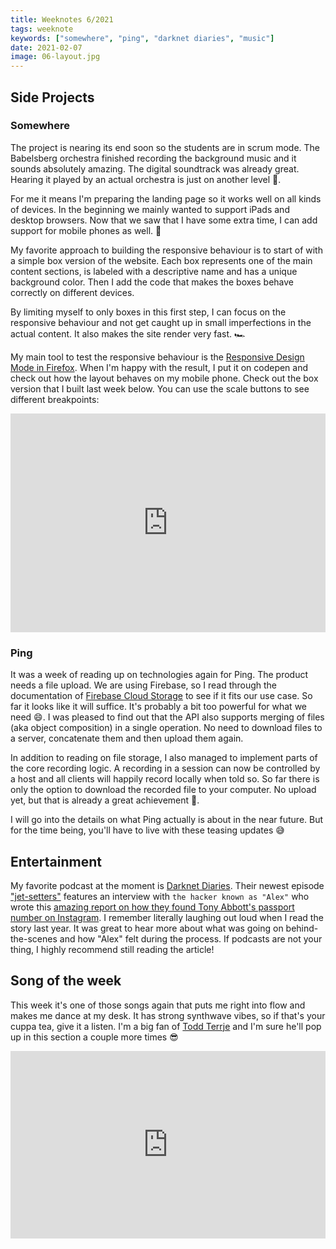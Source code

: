 ```yaml
---
title: Weeknotes 6/2021
tags: weeknote
keywords: ["somewhere", "ping", "darknet diaries", "music"]
date: 2021-02-07
image: 06-layout.jpg
---
```


## Side Projects

### Somewhere

The project is nearing its end soon so the students are in scrum mode. The Babelsberg orchestra finished recording the background music and it sounds absolutely amazing. The digital soundtrack was already great. Hearing it played by an actual orchestra is just on another level 🤩.

For me it means I'm preparing the landing page so it works well on all kinds of devices. In the beginning we mainly wanted to support iPads and desktop browsers. Now that we saw that I have some extra time, I can add support for mobile phones as well. 📲

My favorite approach to building the responsive behaviour is to start of with a simple box version of the website. Each box represents one of the main content sections, is labeled with a descriptive name and has a unique background color. Then I add the code that makes the boxes behave correctly on different devices.

By limiting myself to only boxes in this first step, I can focus on the responsive behaviour and not get caught up in small imperfections in the actual content. It also makes the site render very fast. 🏎

My main tool to test the responsive behaviour is the [Responsive Design Mode in Firefox](https://developer.mozilla.org/en-US/docs/Tools/Responsive_Design_Mode). When I'm happy with the result, I put it on codepen and check out how the layout behaves on my mobile phone. Check out the box version that I built last week below. You can use the scale buttons to see different breakpoints:

<iframe height="350" style="width: 100%;" scrolling="no" title="Unrund responsive landing" src="https://codepen.io/janmonschke/embed/preview/qBqZaQE?height=265&theme-id=light&default-tab=result" frameborder="no" loading="lazy" allowtransparency="true" allowfullscreen="true" loading="lazy">
  See the Pen <a href='https://codepen.io/janmonschke/pen/qBqZaQE'>Somewhere responsive landing</a> by Jan
  (<a href='https://codepen.io/janmonschke'>@janmonschke</a>) on <a href='https://codepen.io'>CodePen</a>.
</iframe>

### Ping

It was a week of reading up on technologies again for Ping. The product needs a file upload. We are using Firebase, so I read through the documentation of [Firebase Cloud Storage](https://firebase.google.com/docs/storage/) to see if it fits our use case. So far it looks like it will suffice. It's probably a bit too powerful for what we need 😄. I was pleased to find out that the API also supports merging of files (aka object composition) in a single operation. No need to download files to a server, concatenate them and then upload them again.

In addition to reading on file storage, I also managed to implement parts of the core recording logic. A recording in a session can now be controlled by a host and all clients will happily record locally when told so. So far there is only the option to download the recorded file to your computer. No upload yet, but that is already a great achievement 🎉.

I will go into the details on what Ping actually is about in the near future. But for the time being, you'll have to live with these teasing updates 😅

## Entertainment

My favorite podcast at the moment is [Darknet Diaries](https://darknetdiaries.com/episode/). Their newest episode ["jet-setters"](https://darknetdiaries.com/episode/84/) features an interview with `the hacker known as "Alex"` who wrote this [amazing report on how they found Tony Abbott's passport number on Instagram](https://mango.pdf.zone/finding-former-australian-prime-minister-tony-abbotts-passport-number-on-instagram). I remember literally laughing out loud when I read the story last year. It was great to hear more about what was going on behind-the-scenes and how "Alex" felt during the process. If podcasts are not your thing, I highly recommend still reading the article!

## Song of the week

This week it's one of those songs again that puts me right into flow and makes me dance at my desk. It has strong synthwave vibes, so if that's your cuppa tea, give it a listen. I'm a big fan of [Todd Terrje](https://soundcloud.com/toddterje) and I'm sure he'll pop up in this section a couple more times 😎

<iframe width="100%" height="300" title="Embedded song from SoundCloud" scrolling="no" frameborder="no" loading="lazy" src="https://w.soundcloud.com/player/?url=https%3A//api.soundcloud.com/tracks/133250756&color=%23ff5500&auto_play=false&hide_related=false&show_comments=true&show_user=true&show_reposts=false&show_teaser=true&visual=true"></iframe>
